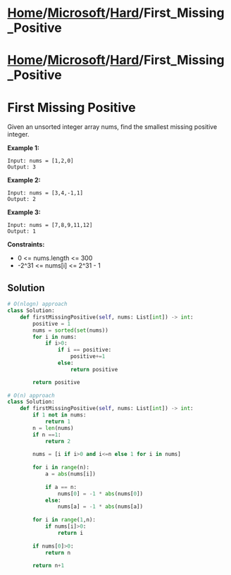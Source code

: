 # [Home](./../../..)/[Microsoft](./../..)/[Hard](./..)/First_Missing_Positive
# [Home](./../../..)/[Microsoft](./../..)/[Hard](./..)/First_Missing_Positive
<h1>First Missing Positive</h1>

<p>
Given an unsorted integer array nums, find the smallest missing positive integer.

</p>

<b>Example 1:</b>

    Input: nums = [1,2,0]
    Output: 3
    
<b>Example 2:</b>

    Input: nums = [3,4,-1,1]
    Output: 2
    
<b>Example 3:</b>

    Input: nums = [7,8,9,11,12]
    Output: 1

<b>Constraints:</b>

- 0 <= nums.length <= 300
- -2^31 <= nums[i] <= 2^31 - 1

<h2>Solution</h2>

```python
# O(nlogn) approach    
class Solution:
    def firstMissingPositive(self, nums: List[int]) -> int:
        positive = 1
        nums = sorted(set(nums))
        for i in nums:
            if i>0:
                if i == positive:
                    positive+=1
                else:
                    return positive

        return positive
    
# O(n) approach    
class Solution:
    def firstMissingPositive(self, nums: List[int]) -> int:
        if 1 not in nums:
            return 1
        n = len(nums)
        if n ==1:
            return 2
    
        nums = [i if i>0 and i<=n else 1 for i in nums]
        
        for i in range(n):
            a = abs(nums[i])
            
            if a == n:
                nums[0] = -1 * abs(nums[0])
            else:
                nums[a] = -1 * abs(nums[a])
                
        for i in range(1,n):
            if nums[i]>0:
                return i
        
        if nums[0]>0:
            return n
        
        return n+1
```

